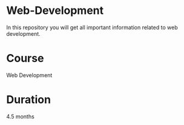 # Web-Development

In this repository you will get all important information related to web development.

# Course

Web Development

# Duration

4.5 months
